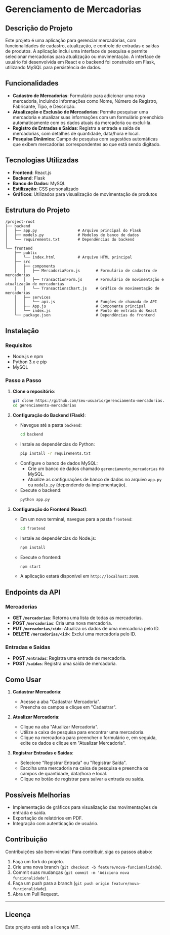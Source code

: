 # Gerenciamento de Mercadorias

## Descrição do Projeto

Este projeto é uma aplicação para gerenciar mercadorias, com funcionalidades de cadastro, atualização, e controle de entradas e saídas de produtos. A aplicação inclui uma interface de pesquisa e permite selecionar mercadorias para atualização ou movimentação. A interface de usuário foi desenvolvida em React e o backend foi construído em Flask, utilizando MySQL para persistência de dados.

## Funcionalidades

- **Cadastro de Mercadorias**: Formulário para adicionar uma nova mercadoria, incluindo informações como Nome, Número de Registro, Fabricante, Tipo, e Descrição.
- **Atualização e Exclusão de Mercadorias**: Permite pesquisar uma mercadoria e atualizar suas informações com um formulário preenchido automaticamente com os dados atuais da mercadoria ou excluí-la.
- **Registro de Entradas e Saídas**: Registra a entrada e saída de mercadorias, com detalhes de quantidade, data/hora e local.
- **Pesquisa Dinâmica**: Campo de pesquisa com sugestões automáticas que exibem mercadorias correspondentes ao que está sendo digitado.

## Tecnologias Utilizadas

- **Frontend**: React.js
- **Backend**: Flask
- **Banco de Dados**: MySQL
- **Estilização**: CSS personalizado
- **Gráficos**: Utilizados para visualização de movimentação de produtos

## Estrutura do Projeto

```
/project-root
├── backend
│   ├── app.py                  # Arquivo principal do Flask
│   ├── models.py               # Modelos de banco de dados
│   └── requirements.txt        # Dependências do backend
│
└── frontend
    ├── public
    │   └── index.html          # Arquivo HTML principal
    ├── src
    │   ├── components
    │   │   ├── MercadoriaForm.js       # Formulário de cadastro de mercadorias
    │   │   ├── TransactionForm.js      # Formulário de movimentação e atualização de mercadorias
    │   │   └── TransactionsChart.js    # Gráfico de movimentação de mercadorias 
    │   ├── services
    │   │   └── api.js                  # Funções de chamada de API
    │   ├── App.js                      # Componente principal
    │   └── index.js                    # Ponto de entrada do React
    └── package.json                    # Dependências do frontend
```

## Instalação

### Requisitos

- Node.js e npm
- Python 3.x e pip
- MySQL

### Passo a Passo

1. **Clone o repositório**:
    ```bash
    git clone https://github.com/seu-usuario/gerenciamento-mercadorias.git
    cd gerenciamento-mercadorias
    ```

2. **Configuração do Backend (Flask)**:
    - Navegue até a pasta `backend`:
      ```bash
      cd backend
      ```
    - Instale as dependências do Python:
      ```bash
      pip install -r requirements.txt
      ```
    - Configure o banco de dados MySQL:
      - Crie um banco de dados chamado `gerenciamento_mercadorias` no MySQL.
      - Atualize as configurações de banco de dados no arquivo `app.py` ou `models.py` (dependendo da implementação).
    - Execute o backend:
      ```bash
      python app.py
      ```

3. **Configuração do Frontend (React)**:
    - Em um novo terminal, navegue para a pasta `frontend`:
      ```bash
      cd frontend
      ```
    - Instale as dependências do Node.js:
      ```bash
      npm install
      ```
    - Execute o frontend:
      ```bash
      npm start
      ```
    - A aplicação estará disponível em `http://localhost:3000`.

## Endpoints da API

### Mercadorias

- **GET `/mercadorias`**: Retorna uma lista de todas as mercadorias.
- **POST `/mercadorias`**: Cria uma nova mercadoria.
- **PUT `/mercadorias/<id>`**: Atualiza os dados de uma mercadoria pelo ID.
- **DELETE `/mercadorias/<id>`**: Exclui uma mercadoria pelo ID.

### Entradas e Saídas

- **POST `/entradas`**: Registra uma entrada de mercadoria.
- **POST `/saidas`**: Registra uma saída de mercadoria.

## Como Usar

1. **Cadastrar Mercadoria**:
   - Acesse a aba "Cadastrar Mercadoria".
   - Preencha os campos e clique em "Cadastrar".

2. **Atualizar Mercadoria**:
   - Clique na aba "Atualizar Mercadoria".
   - Utilize a caixa de pesquisa para encontrar uma mercadoria.
   - Clique na mercadoria para preencher o formulário e, em seguida, edite os dados e clique em "Atualizar Mercadoria".

3. **Registrar Entradas e Saídas**:
   - Selecione "Registrar Entrada" ou "Registrar Saída".
   - Escolha uma mercadoria na caixa de pesquisa e preencha os campos de quantidade, data/hora e local.
   - Clique no botão de registrar para salvar a entrada ou saída.

## Possíveis Melhorias

- Implementação de gráficos para visualização das movimentações de entrada e saída.
- Exportação de relatórios em PDF.
- Integração com autenticação de usuário.

## Contribuição

Contribuições são bem-vindas! Para contribuir, siga os passos abaixo:

1. Faça um fork do projeto.
2. Crie uma nova branch (`git checkout -b feature/nova-funcionalidade`).
3. Commit suas mudanças (`git commit -m 'Adiciona nova funcionalidade'`).
4. Faça um push para a branch (`git push origin feature/nova-funcionalidade`).
5. Abra um Pull Request.

---

## Licença

Este projeto está sob a licença MIT.
